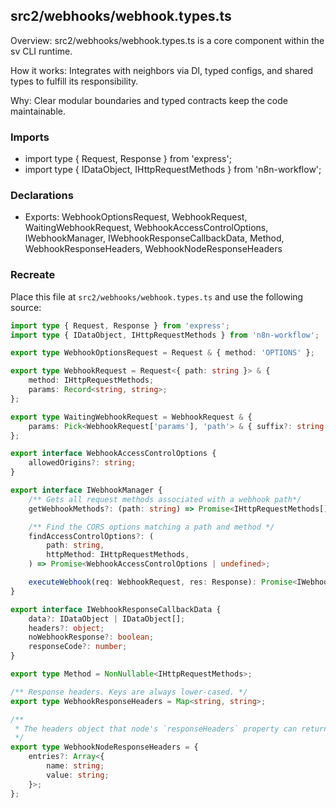 ## src2/webhooks/webhook.types.ts

Overview: src2/webhooks/webhook.types.ts is a core component within the sv CLI runtime.

How it works: Integrates with neighbors via DI, typed configs, and shared types to fulfill its responsibility.

Why: Clear modular boundaries and typed contracts keep the code maintainable.

### Imports

- import type { Request, Response } from 'express';
- import type { IDataObject, IHttpRequestMethods } from 'n8n-workflow';

### Declarations

- Exports: WebhookOptionsRequest, WebhookRequest, WaitingWebhookRequest, WebhookAccessControlOptions, IWebhookManager, IWebhookResponseCallbackData, Method, WebhookResponseHeaders, WebhookNodeResponseHeaders

### Recreate

Place this file at `src2/webhooks/webhook.types.ts` and use the following source:

```ts
import type { Request, Response } from 'express';
import type { IDataObject, IHttpRequestMethods } from 'n8n-workflow';

export type WebhookOptionsRequest = Request & { method: 'OPTIONS' };

export type WebhookRequest = Request<{ path: string }> & {
	method: IHttpRequestMethods;
	params: Record<string, string>;
};

export type WaitingWebhookRequest = WebhookRequest & {
	params: Pick<WebhookRequest['params'], 'path'> & { suffix?: string };
};

export interface WebhookAccessControlOptions {
	allowedOrigins?: string;
}

export interface IWebhookManager {
	/** Gets all request methods associated with a webhook path*/
	getWebhookMethods?: (path: string) => Promise<IHttpRequestMethods[]>;

	/** Find the CORS options matching a path and method */
	findAccessControlOptions?: (
		path: string,
		httpMethod: IHttpRequestMethods,
	) => Promise<WebhookAccessControlOptions | undefined>;

	executeWebhook(req: WebhookRequest, res: Response): Promise<IWebhookResponseCallbackData>;
}

export interface IWebhookResponseCallbackData {
	data?: IDataObject | IDataObject[];
	headers?: object;
	noWebhookResponse?: boolean;
	responseCode?: number;
}

export type Method = NonNullable<IHttpRequestMethods>;

/** Response headers. Keys are always lower-cased. */
export type WebhookResponseHeaders = Map<string, string>;

/**
 * The headers object that node's `responseHeaders` property can return
 */
export type WebhookNodeResponseHeaders = {
	entries?: Array<{
		name: string;
		value: string;
	}>;
};

```
